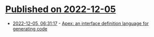 # [Published on 2022-12-05](index.md)

* [2022-12-05, 06:31:17](https://lobste.rs/s/f6db7j/apex_interface_definition_language_for) - [Apex: an interface definition language for generating code](https://apexlang.io/)
